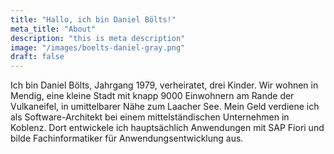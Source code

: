 ```yaml
---
title: "Hallo, ich bin Daniel Bölts!"
meta_title: "About"
description: "this is meta description"
image: "/images/boelts-daniel-gray.png"
draft: false
---
```


Ich bin Daniel Bölts, Jahrgang 1979, verheiratet, drei Kinder. Wir wohnen in Mendig, eine kleine Stadt mit knapp 9000 Einwohnern am Rande der Vulkaneifel, in umittelbarer Nähe zum Laacher See. Mein Geld verdiene ich als Software-Architekt bei einem mittelständischen Unternehmen in Koblenz. Dort entwickele ich hauptsächlich Anwendungen mit SAP Fiori und bilde Fachinformatiker für Anwendungsentwicklung aus.